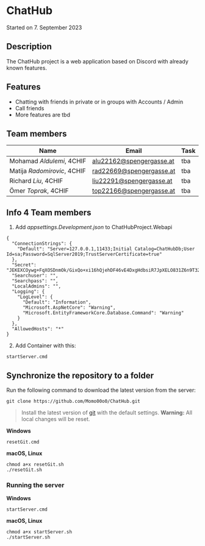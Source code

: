 # ChatHub

Started on 7. September 2023

## Description
The ChatHub project is a web application based on Discord with already known features.

## Features
* Chatting with friends in private or in groups with Accounts / Admin
* Call friends
* More features are tbd

## Team members
| Name                        | Email                    | Task   | 
| --------------------------- | ------------------------ | ------ |
| Mohamad *Aldulemi*, 4CHIF   | alu22162@spengergasse.at | tba    |
| Matija *Radomirovic*, 4CHIF | rad22669@spengergasse.at | tba    |
| Richard *Liu*, 4CHIF        | liu22291@spengergasse.at | tba    |
| Ömer *Toprak*, 4CHIF        | top22166@spengergasse.at | tba    |

## Info 4 Team members
1. Add *appsettings.Development.json* to ChatHubProject.Webapi
```
{
  "ConnectionStrings": {
    "Default": "Server=127.0.0.1,11433;Initial Catalog=ChatHubDb;User Id=sa;Password=SqlServer2019;TrustServerCertificate=true"
  },
  "Secret": "JEKEXCOywg+FqXOSDnmOk/GixQo+xi16hQjehDF46vE4DxgHdbsiR7JpXELO831Z6n9T32mgqc4W4S2sjtNESeHNp4KyYMPcclsyhDuRNxXX4RiOBnrHrc5TTuYQSqNJfUW691i2eu7KvvWpn8JftfHU3NjH+TccklFjPBy7k28=",
  "Searchuser": "",
  "Searchpass": "",
  "LocalAdmins": "",
  "Logging": {
    "LogLevel": {
      "Default": "Information",
      "Microsoft.AspNetCore": "Warning",
      "Microsoft.EntityFrameworkCore.Database.Command": "Warning"
    }
  },
  "AllowedHosts": "*"
}
```
2. Add Container with this:
```
startServer.cmd
```
## Synchronize the repository to a folder

Run the following command to download the latest version from the server:

```
git clone https://github.com/Momo00o0/ChatHub.git
```

> Install the latest version of [git](https://git-scm.com/downloads) with the default settings.
> **Warning:** All local changes will be reset.

**Windows**
```
resetGit.cmd
```

**macOS, Linux**
```
chmod a+x resetGit.sh
./resetGit.sh
```

### Running the server

**Windows**
```
startServer.cmd
```

**macOS, Linux**
```
chmod a+x startServer.sh
./startServer.sh
```
